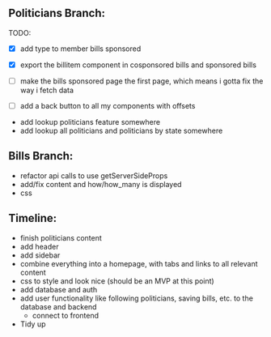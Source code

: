 ## Politicians Branch:
TODO:
 - [x] add type to member bills sponsored
 - [x] export the billitem component in cosponsored bills and sponsored bills
 - [ ] make the bills sponsored page the first page, which means i gotta fix the way i fetch data
 - [ ] add a back button to all my components with offsets


- add lookup politicians feature somewhere
- add lookup all politicians and politicians by state somewhere

## Bills Branch:
- refactor api calls to use getServerSideProps
- add/fix content and how/how_many is displayed
- css


## Timeline:
- finish politicians content
- add header
- add sidebar
- combine everything into a homepage, with tabs and links to all relevant content
- css to style and look nice (should be an MVP at this point)
- add database and auth
- add user functionality like following politicians, saving bills, etc. to the database and backend
  - connect to frontend
- Tidy up